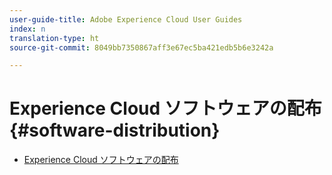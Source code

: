 ```yaml
---
user-guide-title: Adobe Experience Cloud User Guides
index: n
translation-type: ht
source-git-commit: 8049bb7350867aff3e67ec5ba421edb5b6e3242a

---
```



# Experience Cloud ソフトウェアの配布 {#software-distribution}

+ [Experience Cloud ソフトウェアの配布](home.md)
